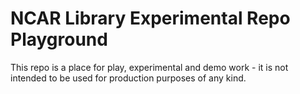 # NCAR Library Experimental Repo Playground
This repo is a place for play, experimental and demo work - it is not intended to be used for production purposes of any kind.